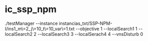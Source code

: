 # ic_ssp_npm

<p>./testManager --instance instancias_txt/SSP-NPM-I/ins1_m\=2_j\=10_t\=10_var\=1.txt --objective 1 --localSearch1 1 --localSearch2 2 --localSearch3 3 --localSerach4 4 --vnsDisturb 0</p>